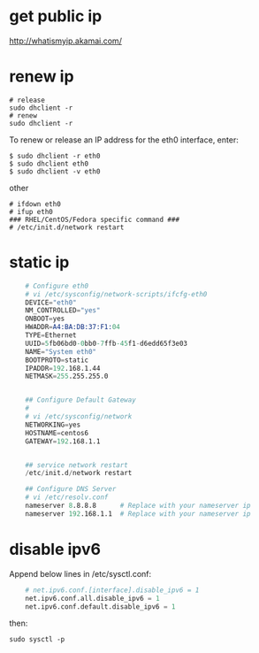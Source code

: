 # get public ip
http://whatismyip.akamai.com/

#  renew ip

    # release
    sudo dhclient -r
    # renew
    sudo dhclient -r

To renew or release an IP address for the eth0 interface, enter:

    $ sudo dhclient -r eth0
    $ sudo dhclient eth0
    $ sudo dhclient -v eth0

other

    # ifdown eth0
    # ifup eth0
    ### RHEL/CentOS/Fedora specific command ###
    # /etc/init.d/network restart

# static ip
```s
    # Configure eth0
    # vi /etc/sysconfig/network-scripts/ifcfg-eth0
    DEVICE="eth0"
    NM_CONTROLLED="yes"
    ONBOOT=yes
    HWADDR=A4:BA:DB:37:F1:04
    TYPE=Ethernet
    UUID=5fb06bd0-0bb0-7ffb-45f1-d6edd65f3e03
    NAME="System eth0"
    BOOTPROTO=static
    IPADDR=192.168.1.44
    NETMASK=255.255.255.0


    ## Configure Default Gateway
    #
    # vi /etc/sysconfig/network
    NETWORKING=yes
    HOSTNAME=centos6
    GATEWAY=192.168.1.1


    ## service network restart
    /etc/init.d/network restart

    ## Configure DNS Server
    # vi /etc/resolv.conf
    nameserver 8.8.8.8      # Replace with your nameserver ip
    nameserver 192.168.1.1  # Replace with your nameserver ip
```

# disable ipv6
Append below lines in /etc/sysctl.conf:
```s
    # net.ipv6.conf.[interface].disable_ipv6 = 1
    net.ipv6.conf.all.disable_ipv6 = 1
    net.ipv6.conf.default.disable_ipv6 = 1
```
then:

    sudo sysctl -p